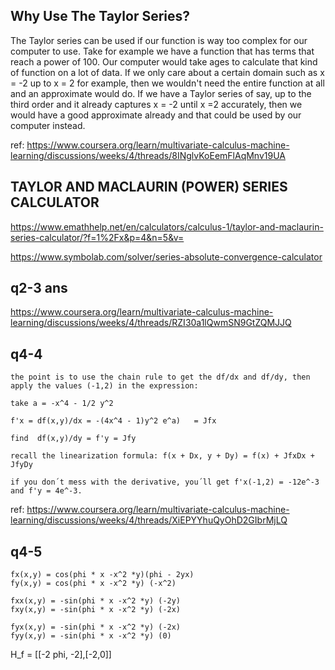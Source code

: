 ## Why Use The Taylor Series?

The Taylor series can be used if our function is way too complex for our computer to use. Take for example we have a function that has terms that reach a power of 100. Our computer would take ages to calculate that kind of function on a lot of data. If we only care about a certain domain such as x = -2 up to x = 2 for example, then we wouldn't need the entire function at all and an approximate would do. If we have a Taylor series of say, up to the third order and it already captures x = -2 until x =2 accurately, then we would have a good approximate already and that could be used by our computer instead.

ref:
https://www.coursera.org/learn/multivariate-calculus-machine-learning/discussions/weeks/4/threads/8INglvKoEemFlAqMnv19UA

## TAYLOR AND MACLAURIN (POWER) SERIES CALCULATOR

https://www.emathhelp.net/en/calculators/calculus-1/taylor-and-maclaurin-series-calculator/?f=1%2Fx&p=4&n=5&v=

https://www.symbolab.com/solver/series-absolute-convergence-calculator

## q2-3 ans

https://www.coursera.org/learn/multivariate-calculus-machine-learning/discussions/weeks/4/threads/RZI30a1lQwmSN9GtZQMJJQ

## q4-4

```
the point is to use the chain rule to get the df/dx and df/dy, then apply the values (-1,2) in the expression:

take a = -x^4 - 1/2 y^2

f'x = df(x,y)/dx = -(4x^4 - 1)y^2 e^a)   = Jfx

find  df(x,y)/dy = f'y = Jfy

recall the linearization formula: f(x + Dx, y + Dy) = f(x) + JfxDx + JfyDy

if you don´t mess with the derivative, you´ll get f'x(-1,2) = -12e^-3 and f'y = 4e^-3.
```

ref: https://www.coursera.org/learn/multivariate-calculus-machine-learning/discussions/weeks/4/threads/XiEPYYhuQyOhD2GIbrMjLQ

## q4-5

```
fx(x,y) = cos(phi * x -x^2 *y)(phi - 2yx)
fy(x,y) = cos(phi * x -x^2 *y) (-x^2)

fxx(x,y) = -sin(phi * x -x^2 *y) (-2y)
fxy(x,y) = -sin(phi * x -x^2 *y) (-2x)

fyx(x,y) = -sin(phi * x -x^2 *y) (-2x)
fyy(x,y) = -sin(phi * x -x^2 *y) (0)
```

H_f = [[-2 phi, -2],[-2,0]]
